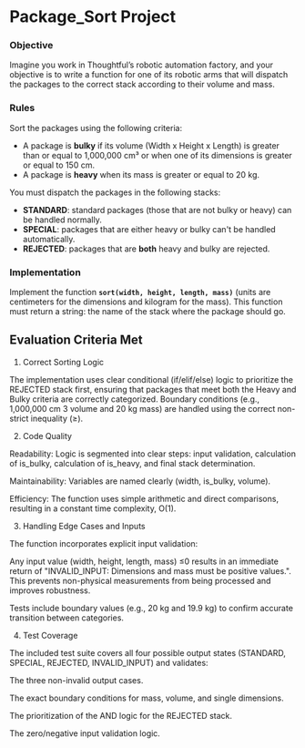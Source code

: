 # Package_Sort Project

### Objective

Imagine you work in Thoughtful’s robotic automation factory, and your objective is to write a function for one of its robotic arms that will dispatch the packages to the correct stack according to their volume and mass.

### Rules

Sort the packages using the following criteria:

- A package is **bulky** if its volume (Width x Height x Length) is greater than or equal to 1,000,000 cm³ or when one of its dimensions is greater or equal to 150 cm.
- A package is **heavy** when its mass is greater or equal to 20 kg.

You must dispatch the packages in the following stacks:

- **STANDARD**: standard packages (those that are not bulky or heavy) can be handled normally.
- **SPECIAL**: packages that are either heavy or bulky can't be handled automatically.
- **REJECTED**: packages that are **both** heavy and bulky are rejected.

### Implementation

Implement the function **`sort(width, height, length, mass)`** (units are centimeters for the dimensions and kilogram for the mass). This function must return a string: the name of the stack where the package should go. 

## Evaluation Criteria Met

1. Correct Sorting Logic

The implementation uses clear conditional (if/elif/else) logic to prioritize the REJECTED stack first, ensuring that packages that meet both the Heavy and Bulky criteria are correctly categorized. Boundary conditions (e.g., 1,000,000 cm 
3
  volume and 20 kg mass) are handled using the correct non-strict inequality (≥).

2. Code Quality

Readability: Logic is segmented into clear steps: input validation, calculation of is_bulky, calculation of is_heavy, and final stack determination.

Maintainability: Variables are named clearly (width, is_bulky, volume).

Efficiency: The function uses simple arithmetic and direct comparisons, resulting in a constant time complexity, O(1).

3. Handling Edge Cases and Inputs

The function incorporates explicit input validation:

Any input value (width, height, length, mass) ≤0 results in an immediate return of "INVALID_INPUT: Dimensions and mass must be positive values.". This prevents non-physical measurements from being processed and improves robustness.

Tests include boundary values (e.g., 20 kg and 19.9 kg) to confirm accurate transition between categories.

4. Test Coverage

The included test suite covers all four possible output states (STANDARD, SPECIAL, REJECTED, INVALID\_INPUT) and validates:

The three non-invalid output cases.

The exact boundary conditions for mass, volume, and single dimensions.

The prioritization of the AND logic for the REJECTED stack.

The zero/negative input validation logic.
